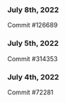 ### July 8th, 2022

Commit #126689

### July 5th, 2022

Commit #314353


### July 4th, 2022

Commit #72281

